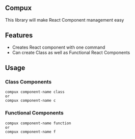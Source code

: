 ## Compux

This library will make React Component management easy

## Features

- Creates React component with one command
- Can create Class as well as Functional React Components

## Usage

### Class Components

```
compux component-name class
or
compux component-name c
```

### Functional Components

```
compux component-name function
or
compux component-name f
```

